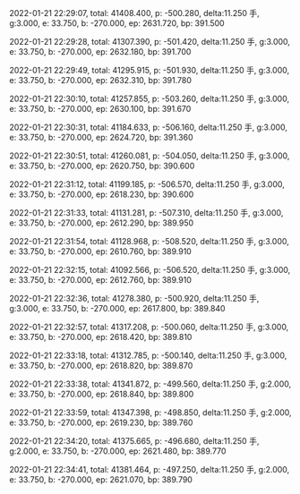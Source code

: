 2022-01-21 22:29:07, total: 41408.400, p: -500.280, delta:11.250 手, g:3.000, e: 33.750, b: -270.000, ep: 2631.720, bp: 391.500

2022-01-21 22:29:28, total: 41307.390, p: -501.420, delta:11.250 手, g:3.000, e: 33.750, b: -270.000, ep: 2632.180, bp: 391.700

2022-01-21 22:29:49, total: 41295.915, p: -501.930, delta:11.250 手, g:3.000, e: 33.750, b: -270.000, ep: 2632.310, bp: 391.780

2022-01-21 22:30:10, total: 41257.855, p: -503.260, delta:11.250 手, g:3.000, e: 33.750, b: -270.000, ep: 2630.100, bp: 391.670

2022-01-21 22:30:31, total: 41184.633, p: -506.160, delta:11.250 手, g:3.000, e: 33.750, b: -270.000, ep: 2624.720, bp: 391.360

2022-01-21 22:30:51, total: 41260.081, p: -504.050, delta:11.250 手, g:3.000, e: 33.750, b: -270.000, ep: 2620.750, bp: 390.600

2022-01-21 22:31:12, total: 41199.185, p: -506.570, delta:11.250 手, g:3.000, e: 33.750, b: -270.000, ep: 2618.230, bp: 390.600

2022-01-21 22:31:33, total: 41131.281, p: -507.310, delta:11.250 手, g:3.000, e: 33.750, b: -270.000, ep: 2612.290, bp: 389.950

2022-01-21 22:31:54, total: 41128.968, p: -508.520, delta:11.250 手, g:3.000, e: 33.750, b: -270.000, ep: 2610.760, bp: 389.910

2022-01-21 22:32:15, total: 41092.566, p: -506.520, delta:11.250 手, g:3.000, e: 33.750, b: -270.000, ep: 2612.760, bp: 389.910

2022-01-21 22:32:36, total: 41278.380, p: -500.920, delta:11.250 手, g:3.000, e: 33.750, b: -270.000, ep: 2617.800, bp: 389.840

2022-01-21 22:32:57, total: 41317.208, p: -500.060, delta:11.250 手, g:3.000, e: 33.750, b: -270.000, ep: 2618.420, bp: 389.810

2022-01-21 22:33:18, total: 41312.785, p: -500.140, delta:11.250 手, g:3.000, e: 33.750, b: -270.000, ep: 2618.820, bp: 389.870

2022-01-21 22:33:38, total: 41341.872, p: -499.560, delta:11.250 手, g:2.000, e: 33.750, b: -270.000, ep: 2618.840, bp: 389.800

2022-01-21 22:33:59, total: 41347.398, p: -498.850, delta:11.250 手, g:2.000, e: 33.750, b: -270.000, ep: 2619.230, bp: 389.760

2022-01-21 22:34:20, total: 41375.665, p: -496.680, delta:11.250 手, g:2.000, e: 33.750, b: -270.000, ep: 2621.480, bp: 389.770

2022-01-21 22:34:41, total: 41381.464, p: -497.250, delta:11.250 手, g:2.000, e: 33.750, b: -270.000, ep: 2621.070, bp: 389.790